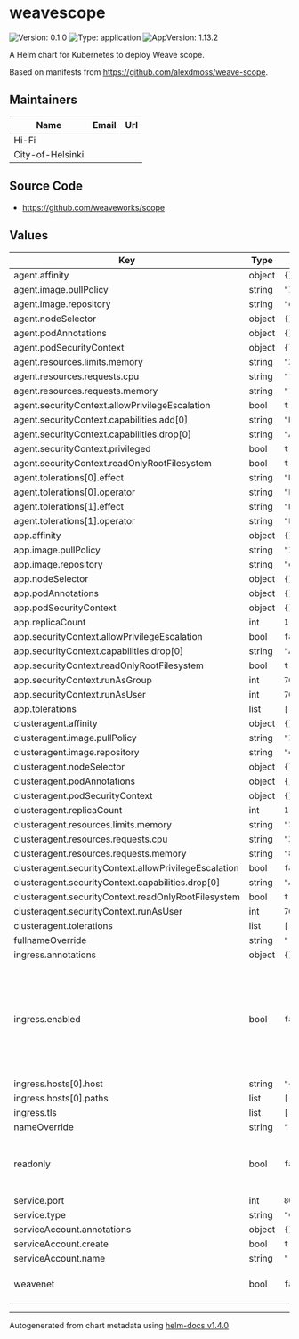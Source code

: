 # weavescope

![Version: 0.1.0](https://img.shields.io/badge/Version-0.1.0-informational?style=flat-square) ![Type: application](https://img.shields.io/badge/Type-application-informational?style=flat-square) ![AppVersion: 1.13.2](https://img.shields.io/badge/AppVersion-1.13.2-informational?style=flat-square)

A Helm chart for Kubernetes to deploy Weave scope.

Based on manifests from https://github.com/alexdmoss/weave-scope.

## Maintainers

| Name | Email | Url |
| ---- | ------ | --- |
| Hi-Fi |  |  |
| City-of-Helsinki |  |  |

## Source Code

* <https://github.com/weaveworks/scope>

## Values

| Key | Type | Default | Description |
|-----|------|---------|-------------|
| agent.affinity | object | `{}` |  |
| agent.image.pullPolicy | string | `"IfNotPresent"` |  |
| agent.image.repository | string | `"docker.io/weaveworks/scope"` |  |
| agent.nodeSelector | object | `{}` |  |
| agent.podAnnotations | object | `{}` |  |
| agent.podSecurityContext | object | `{}` |  |
| agent.resources.limits.memory | string | `"2000Mi"` |  |
| agent.resources.requests.cpu | string | `"100m"` |  |
| agent.resources.requests.memory | string | `"100Mi"` |  |
| agent.securityContext.allowPrivilegeEscalation | bool | `true` |  |
| agent.securityContext.capabilities.add[0] | string | `"NET_BIND_SERVICE"` |  |
| agent.securityContext.capabilities.drop[0] | string | `"ALL"` |  |
| agent.securityContext.privileged | bool | `true` |  |
| agent.securityContext.readOnlyRootFilesystem | bool | `true` |  |
| agent.tolerations[0].effect | string | `"NoSchedule"` |  |
| agent.tolerations[0].operator | string | `"Exists"` |  |
| agent.tolerations[1].effect | string | `"NoExecute"` |  |
| agent.tolerations[1].operator | string | `"Exists"` |  |
| app.affinity | object | `{}` |  |
| app.image.pullPolicy | string | `"IfNotPresent"` |  |
| app.image.repository | string | `"docker.io/weaveworks/scope"` |  |
| app.nodeSelector | object | `{}` |  |
| app.podAnnotations | object | `{}` |  |
| app.podSecurityContext | object | `{}` |  |
| app.replicaCount | int | `1` |  |
| app.securityContext.allowPrivilegeEscalation | bool | `false` |  |
| app.securityContext.capabilities.drop[0] | string | `"ALL"` |  |
| app.securityContext.readOnlyRootFilesystem | bool | `true` |  |
| app.securityContext.runAsGroup | int | `7007` |  |
| app.securityContext.runAsUser | int | `7007` |  |
| app.tolerations | list | `[]` |  |
| clusteragent.affinity | object | `{}` |  |
| clusteragent.image.pullPolicy | string | `"IfNotPresent"` |  |
| clusteragent.image.repository | string | `"docker.io/weaveworks/scope"` |  |
| clusteragent.nodeSelector | object | `{}` |  |
| clusteragent.podAnnotations | object | `{}` |  |
| clusteragent.podSecurityContext | object | `{}` |  |
| clusteragent.replicaCount | int | `1` |  |
| clusteragent.resources.limits.memory | string | `"2000Mi"` |  |
| clusteragent.resources.requests.cpu | string | `"25m"` |  |
| clusteragent.resources.requests.memory | string | `"80Mi"` |  |
| clusteragent.securityContext.allowPrivilegeEscalation | bool | `false` |  |
| clusteragent.securityContext.capabilities.drop[0] | string | `"ALL"` |  |
| clusteragent.securityContext.readOnlyRootFilesystem | bool | `true` |  |
| clusteragent.securityContext.runAsUser | int | `7007` |  |
| clusteragent.tolerations | list | `[]` |  |
| fullnameOverride | string | `""` |  |
| ingress.annotations | object | `{}` |  |
| ingress.enabled | bool | `false` | Enables ingress to Weave Scope. Note that free version doesn't have ANY authentication. Access should be limited with e.g. oauth2-proxy or whitelisting. |
| ingress.hosts[0].host | string | `"chart-example.local"` |  |
| ingress.hosts[0].paths | list | `[]` |  |
| ingress.tls | list | `[]` |  |
| nameOverride | string | `""` |  |
| readonly | bool | `false` | Run Weave Scope in read only mode (not possible to modify deployment/pods) |
| service.port | int | `80` |  |
| service.type | string | `"ClusterIP"` |  |
| serviceAccount.annotations | object | `{}` |  |
| serviceAccount.create | bool | `true` |  |
| serviceAccount.name | string | `""` |  |
| weavenet | bool | `false` | If deployed with WeaveNet, change to true |

----------------------------------------------
Autogenerated from chart metadata using [helm-docs v1.4.0](https://github.com/norwoodj/helm-docs/releases/v1.4.0)
